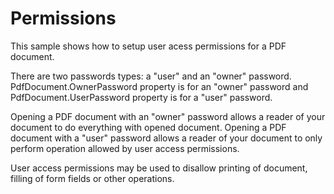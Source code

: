 # Permissions
This sample shows how to setup user acess permissions for a PDF document.

There are two passwords types: a "user" and an "owner" password. PdfDocument.OwnerPassword property is for an "owner" password and PdfDocument.UserPassword property is for a "user" password.

Opening a PDF document with an "owner" password allows a reader of your document to do everything with opened document. Opening a PDF document with a "user" password allows a reader of your document to only perform operation allowed by user access permissions. 

User access permissions may be used to disallow printing of document, filling of form fields or other operations.